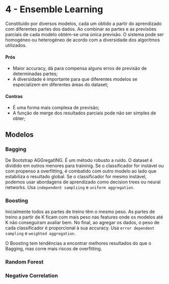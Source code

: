 # 4 - Ensemble Learning

Constituído por diversos modelos, cada um obtido a partir do aprendizado com diferentes partes dos dados. Ao combinar as partes e as previsões parciais de cada modelo obtém-se uma única previsão. O sistema pode ser homogéneo ou heterogéneo de acordo com a diversidade dos algoritmos utilizados.

#### Prós

- Maior accuracy, dá para compensa alguns erros de previsão de determinadas partes;
- A diversidade é importante para que diferentes modelos se especializem em diferentes áreas do dataset;

#### Contras

- É uma forma mais complexa de previsão;
- A função de merge dos resultados parciais pode não ser simples de obter;

## Modelos

### Bagging

De Bootstrap AGGregatING. É um método robusto a ruído. O dataset é dividido em outros menores para traininig. Se o classificador for instável ou com propenso a overfitting, é combatido com outro modelo ao lado que estabiliza o resultado global. Se o classificador for mesmo instável, podemos usar abordagens de aprendizado como decision trees ou neural networks. Usa `independent sampliing` e `uniform aggregation`.

### Boosting

Inicialmente todos as partes de treino têm o mesmo peso. As partes de treino a partir de K ficam com mais peso nas features onde os modelos até K não conseguiram avaliar bem. No final, ao agregar os dados, o peso de cada classificador é proporcional à sua accuracy. Usa `error dependent sampling` e `weighted aggregation`.

O Boosting tem tendências a encontrar melhores resultados do que o Bagging, mas corre mais riscos de overfitting.

### Random Forest




### Negative Correlation
